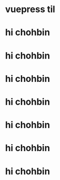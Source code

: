 # vuepress til
# hi chohbin
# hi chohbin
# hi chohbin
# hi chohbin
# hi chohbin
# hi chohbin
# hi chohbin
